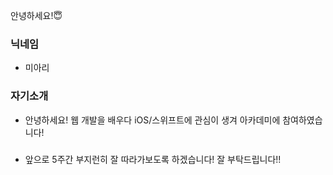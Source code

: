 안녕하세요!😇

### 닉네임
- 미아리

### 자기소개
- 안녕하세요! 웹 개발을 배우다 iOS/스위프트에 관심이 생겨 아카데미에 참여하였습니다!

### 
- 앞으로 5주간 부지런히 잘 따라가보도록 하겠습니다! 잘 부탁드립니다!!
